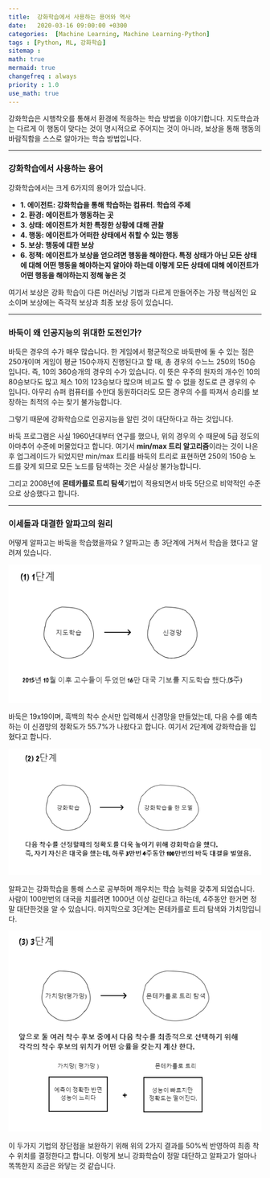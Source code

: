 ```yaml
---
title:  강화학습에서 사용하는 용어와 역사
date:   2020-03-16 09:00:00 +0300
categories:  [Machine Learning, Machine Learning-Python]
tags : [Python, ML, 강화학습]
sitemap :
math: true
mermaid: true
changefreq : always
priority : 1.0
use_math: true
---
```



강화학습은 시행착오를 통해서 환경에 적응하는 학습 방법을 이야기합니다. 지도학습과는 다르게 이 행동이 맞다는 것이 명시적으로 주어지는 것이 아니라, 보상을 통해 행동의 바람직함을 스스로 알아가는 학습 방법입니다. 

-------

### 강화학습에서 사용하는 용어 

강화학습에서는 크게 6가지의 용어가 있습니다. 

* **1. 에이전트: 강화학습을 통해 학습하는 컴퓨터. 학습의 주체**
* **2. 환경: 에이전트가 행동하는 곳**
* **3. 상태: 에이전트가 처한 특정한 상황에 대해 관찰**
* **4. 행동: 에이전트가 어떠한 상태에서 취할 수 있는 행동**
* **5. 보상: 행동에 대한 보상** 
* **6. 정책: 에이전트가 보상을 얻으려면 행동을 해야한다. 특정 상태가 아닌 모든 상태에 대해 어떤 행동을 해야하는지 알아야 하는데 이렇게 모든 상태에 대해 에이전트가 어떤 행동을 해야하는지 정해 놓은 것**

여기서 보상은 강화 학습이 다른 머신러닝 기법과 다르게 만들어주는 가장 핵심적인 요소이며 보상에는 즉각적 보상과 최종 보상 등이 있습니다. 


-------

### 바둑이 왜 인공지능의 위대한 도전인가?  

바둑은 경우의 수가 매우 많습니다. 한 게임에서 평균적으로 바둑판에 둘 수 있는 점은 250개이며 게임이 평균 150수까지 진행된다고 할 때, 총 경우의 수느느 250의 150승입니다. 즉, 10의 360승개의 경우의 수가 있습니다. 이 뜻은 우주의 원자의 개수인 10의 80승보다도 많고 체스 10의 123승보다 많으며 비교도 할 수 없을 정도로 큰 경우의 수입니다. 아무리 슈퍼 컴퓨터를 수만대 동원하더라도 모든 경우의 수를 따져서 승리를 보장하는 최적의 수는 찾기 불가능합니다. 

그렇기 때문에 강화학습으로 인공지능을 알린 것이 대단하다고 하는 것입니다. 

바둑 프로그램은 사실 1960년대부터 연구를 했으나, 위의 경우의 수 때문에 5급 정도의 아마추어 수준에 머물었다고 합니다. 여기서 **min/max 트리 알고리즘**이라는 것이 나온 후 업그레이드가 되었지만 min/max 트리를 바둑의 트리로 표현하면 250의 150승 노드를 갖게 되므로 모든 노드를 탐색하는 것은 사실상 불가능합니다.   

그리고 2008년에 **몬테카를로 트리 탐색**기법이 적용되면서 바둑 5단으로 비약적인 수준으로 상승했다고 합니다. 

-------

### 이세돌과 대결한 알파고의 원리

어떻게 알파고는 바둑을 학습했을까요 ? 알파고는 총 3단계에 거쳐서 학습을 했다고 알려져 있습니다. 


<center><img src="../assets//images/ap1.png" ></center>


바둑은 19x19이며, 흑백의 착수 순서만 입력해서 신경망을 만들었는데, 다음 수를 예측하는 이 신경망의 정확도가 55.7%가 나왔다고 합니다. 여기서 2단계에 강화학습을 입혔다고 합니다. 


<center><img src="../assets//images/ap2.png" ></center>

알파고는 강화학습을 통해 스스로 공부하며 깨우치는 학습 능력을 갖추게 되었습니다. 사람이 100만번의 대국을 치를려면 1000년 이상 걸린다고 하는데, 4주동안 한거면 정말 대단한것을 알 수 있습니다. 마지막으로 3단계는 몬테카를로 트리 탐색와 가치망입니다. 

<center><img src="../assets//images/ap3.png" ></center>

이 두가지 기법의 장단점을 보완하기 위해 위의 2가지 결과를 50%씩 반영하여 최종 착수 위치를 결정한다고 합니다. 이렇게 보니 강화학습이 정말 대단하고 알파고가 얼마나 똑똑한지 조금은 와닿는 것 같습니다. 



